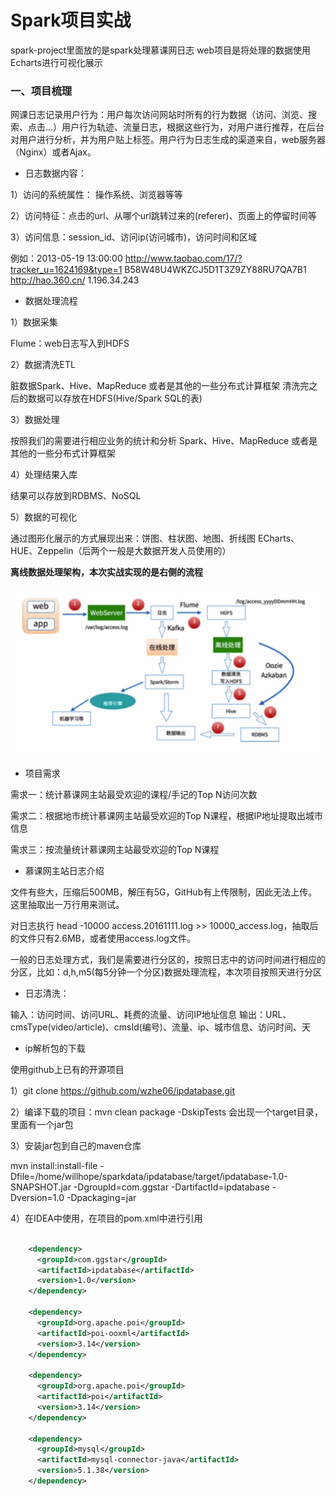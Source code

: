 # Spark项目实战

spark-project里面放的是spark处理慕课网日志
web项目是将处理的数据使用Echarts进行可视化展示

### 一、项目梳理

网课日志记录用户行为：用户每次访问网站时所有的行为数据（访问、浏览、搜索、点击...）用户行为轨迹、流量日志，根据这些行为，对用户进行推荐，在后台对用户进行分析，并为用户贴上标签。用户行为日志生成的渠道来自，web服务器（Nginx）或者Ajax。

- 日志数据内容：

1）访问的系统属性： 操作系统、浏览器等等

2）访问特征：点击的url、从哪个url跳转过来的(referer)、页面上的停留时间等

3）访问信息：session_id、访问ip(访问城市)，访问时间和区域

例如：2013-05-19 13:00:00     http://www.taobao.com/17/?tracker_u=1624169&type=1      B58W48U4WKZCJ5D1T3Z9ZY88RU7QA7B1        http://hao.360.cn/      1.196.34.243   

- 数据处理流程

1）数据采集

Flume：web日志写入到HDFS

2）数据清洗ETL

脏数据Spark、Hive、MapReduce 或者是其他的一些分布式计算框架  清洗完之后的数据可以存放在HDFS(Hive/Spark SQL的表)

3）数据处理

按照我们的需要进行相应业务的统计和分析 Spark、Hive、MapReduce 或者是其他的一些分布式计算框架

4）处理结果入库

结果可以存放到RDBMS、NoSQL

5）数据的可视化

通过图形化展示的方式展现出来：饼图、柱状图、地图、折线图  ECharts、HUE、Zeppelin（后两个一般是大数据开发人员使用的）

**离线数据处理架构，本次实战实现的是右侧的流程**
<div align="center"> <img  src="/pictures/Data-processing-architecture.png"/> </div>

- 项目需求

需求一：统计慕课网主站最受欢迎的课程/手记的Top N访问次数

需求二：根据地市统计慕课网主站最受欢迎的Top N课程，根据IP地址提取出城市信息

需求三：按流量统计慕课网主站最受欢迎的Top N课程

- 慕课网主站日志介绍

文件有些大，压缩后500MB，解压有5G，GitHub有上传限制，因此无法上传。这里抽取出一万行用来测试。

对日志执行 head -10000 access.20161111.log >> 10000_access.log，抽取后的文件只有2.6MB，或者使用access.log文件。

一般的日志处理方式，我们是需要进行分区的，按照日志中的访问时间进行相应的分区，比如：d,h,m5(每5分钟一个分区)数据处理流程，本次项目按照天进行分区

- 日志清洗：

输入：访问时间、访问URL、耗费的流量、访问IP地址信息
输出：URL、cmsType(video/article)、cmsId(编号)、流量、ip、城市信息、访问时间、天

- ip解析包的下载

使用github上已有的开源项目

1）git clone https://github.com/wzhe06/ipdatabase.git

2）编译下载的项目：mvn clean package -DskipTests 会出现一个target目录，里面有一个jar包

3）安装jar包到自己的maven仓库

mvn install:install-file -Dfile=/home/willhope/sparkdata/ipdatabase/target/ipdatabase-1.0-SNAPSHOT.jar -DgroupId=com.ggstar -DartifactId=ipdatabase -Dversion=1.0 -Dpackaging=jar

4）在IDEA中使用，在项目的pom.xml中进行引用

```xml

    <dependency>
      <groupId>com.ggstar</groupId>
      <artifactId>ipdatabase</artifactId>
      <version>1.0</version>
    </dependency>

    <dependency>
      <groupId>org.apache.poi</groupId>
      <artifactId>poi-ooxml</artifactId>
      <version>3.14</version>
    </dependency>
    
    <dependency>
      <groupId>org.apache.poi</groupId>
      <artifactId>poi</artifactId>
      <version>3.14</version>
    </dependency>

    <dependency>
      <groupId>mysql</groupId>
      <artifactId>mysql-connector-java</artifactId>
      <version>5.1.38</version>
    </dependency>

```